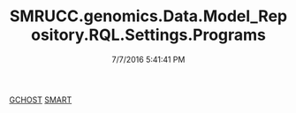 ﻿---
title: SMRUCC.genomics.Data.Model_Repository.RQL.Settings.Programs
date: 7/7/2016 5:41:41 PM
---

[GCHOST](T-SMRUCC.genomics.Data.Model_Repository.RQL.Settings.Programs.GCHOST.html)
[SMART](T-SMRUCC.genomics.Data.Model_Repository.RQL.Settings.Programs.SMART.html)
